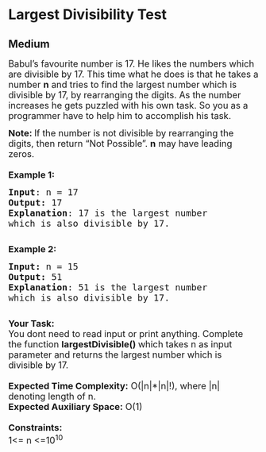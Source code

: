 # Largest Divisibility Test
## Medium
<div class="problems_problem_content__Xm_eO"><p><span style="font-size:18px">Babul’s favourite number is 17. He likes the numbers which are divisible by 17. This time what he does is that he takes a number <strong>n</strong>&nbsp;and tries to find the largest number which is divisible by 17, by rearranging the digits. As the number increases he gets puzzled with his own task. So you as a programmer have to help him to accomplish his task.</span></p>

<p><span style="font-size:18px"><strong>Note: </strong>If the number is not divisible by rearranging the digits, then return&nbsp;“Not Possible”. <strong>n</strong>&nbsp;may have leading zeros.<br>
<br>
<strong>Example 1:</strong></span></p>

<pre><span style="font-size:18px"><strong>Input</strong>: n = 17
<strong>Output: </strong>17
<strong>Explanation</strong>: 17 is the largest number 
which is also divisible by 17. 
</span></pre>

<p><br>
<span style="font-size:18px"><strong>Example 2:</strong></span></p>

<pre><span style="font-size:18px"><strong>Input: </strong>n = 15
<strong>Output:&nbsp;</strong>51
<strong>Explanation</strong>: 51 is the largest number
which is also divisible by 17.
</span></pre>

<p><br>
<span style="font-size:18px"><strong>Your Task:&nbsp;&nbsp;</strong><br>
You dont need to read input or print anything. Complete the function <strong>largestDivisible()&nbsp;</strong>which takes n&nbsp;as input parameter and returns&nbsp;the largest number which is divisible by 17.<br>
<br>
<strong>Expected Time Complexity:</strong> O(|n|*|n|!), where |n| denoting length of n.<br>
<strong>Expected Auxiliary Space:</strong> O(1)<br>
<br>
<strong>Constraints:</strong><br>
1&lt;= n&nbsp;&lt;=10<sup>10</sup></span></p>
</div>